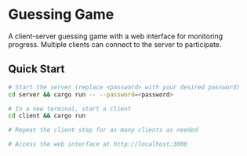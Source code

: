 # Guessing Game

A client-server guessing game with a web interface for monitoring progress. Multiple clients can connect to the server to participate.

## Quick Start

```sh
# Start the server (replace <password> with your desired password)
cd server && cargo run -- --password=<password>

# In a new terminal, start a client
cd client && cargo run

# Repeat the client step for as many clients as needed

# Access the web interface at http://localhost:3000
